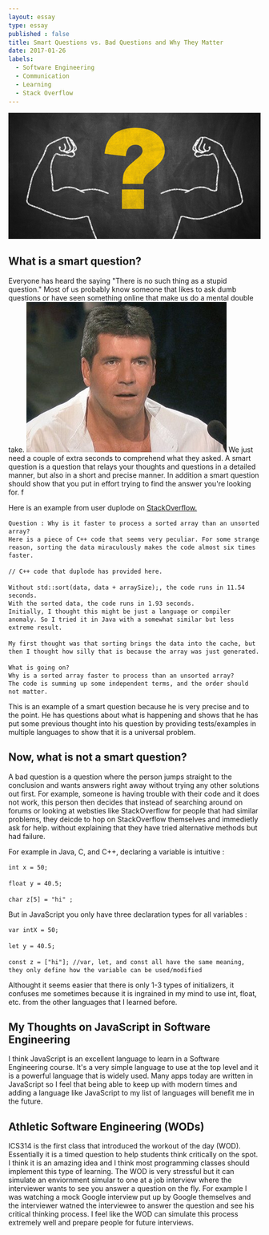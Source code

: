 ```yaml
---
layout: essay
type: essay
published : false
title: Smart Questions vs. Bad Questions and Why They Matter
date: 2017-01-26
labels:
  - Software Engineering
  - Communication
  - Learning
  - Stack Overflow
---
```


<img class="ui medium left floated image" src="../images/strong-questions.png">

## What is a smart question?
Everyone has heard the saying "There is no such thing as a stupid question." Most of us probably know someone that likes to ask dumb questions or have seen something online that make us do a mental double take. <img class="ui small right floated image" src="../images/simon.png"> We just need a couple of extra seconds to comprehend what they asked. A smart question is a question that relays your thoughts and questions in a detailed manner, but also in a short and precise manner. In addition a smart question should show that you put in effort trying to find the answer you're looking for. f

Here is an example from user duplode on [StackOverflow.](http://stackoverflow.com/)

```
Question : Why is it faster to process a sorted array than an unsorted array?
Here is a piece of C++ code that seems very peculiar. For some strange reason, sorting the data miraculously makes the code almost six times faster.

// C++ code that duplode has provided here.

Without std::sort(data, data + arraySize);, the code runs in 11.54 seconds.
With the sorted data, the code runs in 1.93 seconds.
Initially, I thought this might be just a language or compiler anomaly. So I tried it in Java with a somewhat similar but less
extreme result.

My first thought was that sorting brings the data into the cache, but then I thought how silly that is because the array was just generated.

What is going on?
Why is a sorted array faster to process than an unsorted array?
The code is summing up some independent terms, and the order should not matter.
```

This is an example of a smart question because he is very precise and to the point. He has questions about what is happening and shows that he has put some previous thought into his question by providing tests/examples in multiple languages to show that it is a universal problem.

## Now, what is not a smart question?
A bad question is a question where the person jumps straight to the conclusion and wants answers right away without trying any other solutions out first. For example, someone is having trouble with their code and it does not work, this person then decides that instead of searching around on forums or looking at websties like StackOverflow for people that had similar problems, they deicde to hop on StackOverflow themselves and immedietly ask for help. 
without explaining that they have tried alternative methods but had failure.

For example in Java, C, and C++, declaring a variable is intuitive :

```
int x = 50;

float y = 40.5;

char z[5] = "hi" ;

```

But in JavaScript you only have three declaration types for all variables :

```
var intX = 50;

let y = 40.5;

const z = ["hi"]; //var, let, and const all have the same meaning, they only define how the variable can be used/modified

```

Althought it seems easier that there is only 1-3 types of initializers, it confuses me sometimes because it is ingrained in my mind to use int, float, etc. from the other languages that I learned before.


## My Thoughts on JavaScript in Software Engineering

I think JavaScript is an excellent language to learn in a Software Engineering course. It's a very simple language to use at the top level and it is a powerful language that is widely used. Many apps today are written in JavaScript so I feel that being able to keep up with modern times and adding a language like JavaScript to my list of languages will benefit me in the future. 

## Athletic Software Engineering (WODs)

ICS314 is the first class that introduced the workout of the day (WOD). Essentially it is a timed question to help students think critically on the spot. I think it is an amazing idea and I think most programming classes should implement this type of learning. The WOD is very stressful but it can simulate an enviornment simular to one at a job interview where the interviewer wants to see you answer a question on the fly. For example I was watching a mock Google interview put up by Google themselves and the interviewer watned the interviewee to answer the question and see his critical thinking process. I feel like the WOD can simulate this process extremely well and prepare people for future interviews.
